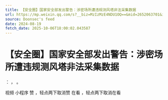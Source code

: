 ```yaml
---
title: 【安全圈】国家安全部发出警告：涉密场所遭违规测风塔非法采集数据
url: https://mp.weixin.qq.com/s?__biz=MzIzMzE4NDU1OQ==&mid=2652063701&idx=2&sn=9fed4dbd8ceabd5be2316acaeb6eda78
source: Doonsec's feed
date: 2024-08-19
fetch_date: 2025-10-06T18:00:02.043587
---
```


# 【安全圈】国家安全部发出警告：涉密场所遭违规测风塔非法采集数据

：
，
。

视频
小程序
赞
，轻点两下取消赞
在看
，轻点两下取消在看